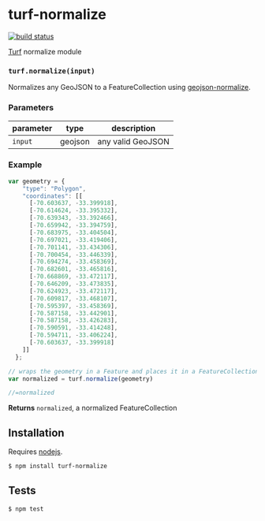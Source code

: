 # turf-normalize

[![build status](https://secure.travis-ci.org/Turfjs/turf-normalize.png)](http://travis-ci.org/Turfjs/turf-normalize)

[Turf](http://turfjs.org/) normalize module


### `turf.normalize(input)`

Normalizes any GeoJSON to a FeatureCollection using [geojson-normalize](https://github.com/mapbox/geojson-normalize).


### Parameters

| parameter | type    | description       |
| --------- | ------- | ----------------- |
| `input`   | geojson | any valid GeoJSON |


### Example

```js
var geometry = {
    "type": "Polygon",
    "coordinates": [[
      [-70.603637, -33.399918],
      [-70.614624, -33.395332],
      [-70.639343, -33.392466],
      [-70.659942, -33.394759],
      [-70.683975, -33.404504],
      [-70.697021, -33.419406],
      [-70.701141, -33.434306],
      [-70.700454, -33.446339],
      [-70.694274, -33.458369],
      [-70.682601, -33.465816],
      [-70.668869, -33.472117],
      [-70.646209, -33.473835],
      [-70.624923, -33.472117],
      [-70.609817, -33.468107],
      [-70.595397, -33.458369],
      [-70.587158, -33.442901],
      [-70.587158, -33.426283],
      [-70.590591, -33.414248],
      [-70.594711, -33.406224],
      [-70.603637, -33.399918]
    ]]
  };

// wraps the geometry in a Feature and places it in a FeatureCollection
var normalized = turf.normalize(geometry)

//=normalized
```


**Returns** `normalized`, a normalized FeatureCollection

## Installation

Requires [nodejs](http://nodejs.org/).

```sh
$ npm install turf-normalize
```

## Tests

```sh
$ npm test
```


